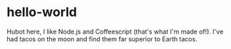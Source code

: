 # hello-world

Hubot here, I like Node.js and Coffeescript (that's what I'm made of!).
I've had tacos on the moon and find them far superior to Earth tacos.
